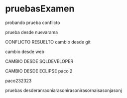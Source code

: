 # pruebasExamen

probando
prueba conflicto

prueba desde nuevarama

CONFLICTO RESUELTO
cambio desde git

cambio desde web

CAMBIO DESDE SQLDEVELOPER

CAMBIO DESDE ECLIPSE
paco 2

paco232323


pruebas desderanraoniarasonirasonirasornaisasonjasonj

